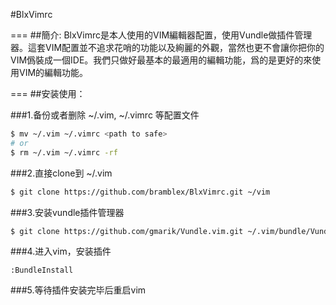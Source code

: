 #BlxVimrc

===
##簡介:
BlxVimrc是本人使用的VIM編輯器配置，使用Vundle做插件管理器。這套VIM配置並不追求花哨的功能以及絢麗的外觀，當然也更不會讓你把你的VIM僞裝成一個IDE。我們只做好最基本的最適用的編輯功能，爲的是更好的來使用VIM的編輯功能。

===
##安装使用：

###1.备份或者删除 ~/.vim, ~/.vimrc 等配置文件
```sh
$ mv ~/.vim ~/.vimrc <path to safe>
# or
$ rm ~/.vim ~/.vimrc -rf
```

###2.直接clone到 ~/.vim
```sh
$ git clone https://github.com/bramblex/BlxVimrc.git ~/vim
```

###3.安装vundle插件管理器
```sh
$ git clone https://github.com/gmarik/Vundle.vim.git ~/.vim/bundle/Vundle.vim
```

###4.进入vim，安装插件
```vimscript
:BundleInstall
```

###5.等待插件安装完毕后重启vim
